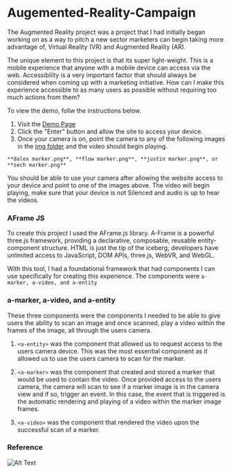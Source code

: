 # Augemented-Reality-Campaign
The Augmented Reality project was a project that I had initially began working on as a way to pitch a new sector marketers can begin taking more advantage of, Virtual Reality (VR) and Augmented Reality (AR).

The unique element to this project is that its super light-weight. This is a mobile experience that anyone with a mobile device can access via the web. Accessibility is a very important factor that should always be considered when coming up with a marketing initiative. How can I make this experience accessible to as many users as possible without requiring too much actions from them? 

To view the demo, follw the instructions below. 

1. Visit the [Demo Page](https://sofit.us/Augemented-Reality-Campaign/)
2. Click the "Enter" button and allow the site to access your device.
3. Once your camera is on, point the camera to any of the following images in the [img folder](https://github.com/felixabreu/Augemented-Reality-Campaign/tree/main/img) and the video should begin playing. 

`**dalex marker.png**, **flow marker.png**, **justin marker.png**, or **sech marker.png**`

You should be able to use your camera after allowing the website access to your device and point to one of the images above. The video will begin playing, make sure that your device is not Silenced and audio is up to hear the videos. 

### AFrame JS

To create this project I used the AFrame.js library. A-Frame is a powerful three.js framework, providing a declarative, composable, reusable entity-component structure. HTML is just the tip of the iceberg; developers have unlimited access to JavaScript, DOM APIs, three.js, WebVR, and WebGL.

With this tool, I had a foundational framework that had components I can use specifically for creating this experience. The components were `a-marker, a-video, and a-entity`

### a-marker, a-video, and a-entity

These three components were the components I needed to be able to give users the ability to scan an image and once scanned, play a video within the frames of the image, all through the users camera. 

1. `<a-entity>` was the component that allowed us to request access to the users camera device. This was the most essential component as it allowed us to use the users camera to scan for the marker.

2. `<a-marker>` was the component that created and stored a marker that would be used to contain the video. Once provided access to the users camera, the camera will scan to see if a marker image is in the camera view and if so, trigger an event. In this case, the event that is triggered is the automatic rendering and playing of a video within the marker image frames. 

3. `<a-video>` was the component that rendered the video upon the successful scan of a marker. 

### Reference

![Alt Text](https://media.giphy.com/media/zmH7XfhFYlTeXf8A5s/giphy-downsized-large.gif)

